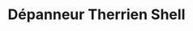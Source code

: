 ---
title: "Dépanneur Therrien Shell"
url: /mont-laurier/depanneur-therrien-shell/
shop: Lebensmittel
---